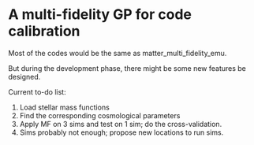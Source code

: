 # A multi-fidelity GP for code calibration


Most of the codes would be the same as matter_multi_fidelity_emu.

But during the development phase, there might be some new features be designed.

Current to-do list:

1. Load stellar mass functions
2. Find the corresponding cosmological parameters
3. Apply MF on 3 sims and test on 1 sim; do the cross-validation.
4. Sims probably not enough; propose new locations to run sims.
